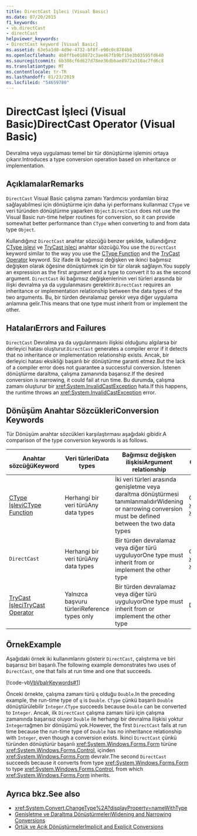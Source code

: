 ```yaml
---
title: DirectCast İşleci (Visual Basic)
ms.date: 07/20/2015
f1_keywords:
- vb.directCast
- directCast
helpviewer_keywords:
- DirectCast keyword [Visual Basic]
ms.assetid: 63e5a1d0-4d9e-4732-bf8f-e90c0c8784b8
ms.openlocfilehash: 4b8ffbe018872c3ae467fb9bf15e3b03595fd640
ms.sourcegitcommit: 6b308cf6d627d78ee36dbbae8972a310ac7fd6c8
ms.translationtype: MT
ms.contentlocale: tr-TR
ms.lasthandoff: 01/23/2019
ms.locfileid: "54659780"
---
```

# <a name="directcast-operator-visual-basic"></a><span data-ttu-id="e65f0-102">DirectCast İşleci (Visual Basic)</span><span class="sxs-lookup"><span data-stu-id="e65f0-102">DirectCast Operator (Visual Basic)</span></span>
<span data-ttu-id="e65f0-103">Devralma veya uygulaması temel bir tür dönüştürme işlemini ortaya çıkarır.</span><span class="sxs-lookup"><span data-stu-id="e65f0-103">Introduces a type conversion operation based on inheritance or implementation.</span></span>  
  
## <a name="remarks"></a><span data-ttu-id="e65f0-104">Açıklamalar</span><span class="sxs-lookup"><span data-stu-id="e65f0-104">Remarks</span></span>  
 <span data-ttu-id="e65f0-105">`DirectCast` Visual Basic çalışma zamanı Yardımcısı yordamları biraz sağlayabilmesi için dönüştürme için daha iyi performans kullanmaz `CType` ve veri türünden dönüştürme yaparken `Object`.</span><span class="sxs-lookup"><span data-stu-id="e65f0-105">`DirectCast` does not use the Visual Basic run-time helper routines for conversion, so it can provide somewhat better performance than `CType` when converting to and from data type `Object`.</span></span>  
  
 <span data-ttu-id="e65f0-106">Kullandığınız `DirectCast` anahtar sözcüğü benzer şekilde, kullandığınız [CType işlevi](../../../visual-basic/language-reference/functions/ctype-function.md) ve [TryCast işleci](../../../visual-basic/language-reference/operators/trycast-operator.md) anahtar sözcüğü.</span><span class="sxs-lookup"><span data-stu-id="e65f0-106">You use the `DirectCast` keyword similar to the way you use the [CType Function](../../../visual-basic/language-reference/functions/ctype-function.md) and the [TryCast Operator](../../../visual-basic/language-reference/operators/trycast-operator.md) keyword.</span></span> <span data-ttu-id="e65f0-107">Siz ifade ilk bağımsız değişken ve ikinci bağımsız değişken olarak öğesine dönüştürmek için bir tür olarak sağlayın.</span><span class="sxs-lookup"><span data-stu-id="e65f0-107">You supply an expression as the first argument and a type to convert it to as the second argument.</span></span> <span data-ttu-id="e65f0-108">`DirectCast` iki bağımsız değişkenlerinin veri türleri arasında bir ilişki devralma ya da uygulanmasını gerektirir.</span><span class="sxs-lookup"><span data-stu-id="e65f0-108">`DirectCast` requires an inheritance or implementation relationship between the data types of the two arguments.</span></span> <span data-ttu-id="e65f0-109">Bu, bir türden devralamaz gerekir veya diğer uygulama anlamına gelir.</span><span class="sxs-lookup"><span data-stu-id="e65f0-109">This means that one type must inherit from or implement the other.</span></span>  
  
## <a name="errors-and-failures"></a><span data-ttu-id="e65f0-110">Hataları</span><span class="sxs-lookup"><span data-stu-id="e65f0-110">Errors and Failures</span></span>  
 <span data-ttu-id="e65f0-111">`DirectCast` Devralma ya da uygulanmasını ilişkisi olduğunu algılarsa bir derleyici hatası oluşturur.</span><span class="sxs-lookup"><span data-stu-id="e65f0-111">`DirectCast` generates a compiler error if it detects that no inheritance or implementation relationship exists.</span></span> <span data-ttu-id="e65f0-112">Ancak, bir derleyici hatası eksikliği başarılı bir dönüştürme garanti etmez.</span><span class="sxs-lookup"><span data-stu-id="e65f0-112">But the lack of a compiler error does not guarantee a successful conversion.</span></span> <span data-ttu-id="e65f0-113">İstenen dönüştürme daraltma, çalışma zamanında başarısız.</span><span class="sxs-lookup"><span data-stu-id="e65f0-113">If the desired conversion is narrowing, it could fail at run time.</span></span> <span data-ttu-id="e65f0-114">Bu durumda, çalışma zamanı oluşturur bir <xref:System.InvalidCastException> hata.</span><span class="sxs-lookup"><span data-stu-id="e65f0-114">If this happens, the runtime throws an <xref:System.InvalidCastException> error.</span></span>  
  
## <a name="conversion-keywords"></a><span data-ttu-id="e65f0-115">Dönüşüm Anahtar Sözcükleri</span><span class="sxs-lookup"><span data-stu-id="e65f0-115">Conversion Keywords</span></span>  
 <span data-ttu-id="e65f0-116">Tür Dönüşüm anahtar sözcükleri karşılaştırması aşağıdaki gibidir.</span><span class="sxs-lookup"><span data-stu-id="e65f0-116">A comparison of the type conversion keywords is as follows.</span></span>  
  
|<span data-ttu-id="e65f0-117">Anahtar sözcüğü</span><span class="sxs-lookup"><span data-stu-id="e65f0-117">Keyword</span></span>|<span data-ttu-id="e65f0-118">Veri türleri</span><span class="sxs-lookup"><span data-stu-id="e65f0-118">Data types</span></span>|<span data-ttu-id="e65f0-119">Bağımsız değişken ilişkisi</span><span class="sxs-lookup"><span data-stu-id="e65f0-119">Argument relationship</span></span>|<span data-ttu-id="e65f0-120">Çalışma zamanı hatası</span><span class="sxs-lookup"><span data-stu-id="e65f0-120">Run-time failure</span></span>|  
|---|---|---|---|  
|[<span data-ttu-id="e65f0-121">CType İşlevi</span><span class="sxs-lookup"><span data-stu-id="e65f0-121">CType Function</span></span>](../../../visual-basic/language-reference/functions/ctype-function.md)|<span data-ttu-id="e65f0-122">Herhangi bir veri türü</span><span class="sxs-lookup"><span data-stu-id="e65f0-122">Any data types</span></span>|<span data-ttu-id="e65f0-123">İki veri türleri arasında genişletme veya daraltma dönüştürmesi tanımlanmalıdır</span><span class="sxs-lookup"><span data-stu-id="e65f0-123">Widening or narrowing conversion must be defined between the two data types</span></span>|<span data-ttu-id="e65f0-124">Oluşturur <xref:System.InvalidCastException></span><span class="sxs-lookup"><span data-stu-id="e65f0-124">Throws <xref:System.InvalidCastException></span></span>|  
|`DirectCast`|<span data-ttu-id="e65f0-125">Herhangi bir veri türü</span><span class="sxs-lookup"><span data-stu-id="e65f0-125">Any data types</span></span>|<span data-ttu-id="e65f0-126">Bir türden devralamaz veya diğer türü uyguluyor</span><span class="sxs-lookup"><span data-stu-id="e65f0-126">One type must inherit from or implement the other type</span></span>|<span data-ttu-id="e65f0-127">Oluşturur <xref:System.InvalidCastException></span><span class="sxs-lookup"><span data-stu-id="e65f0-127">Throws <xref:System.InvalidCastException></span></span>|  
|[<span data-ttu-id="e65f0-128">TryCast İşleci</span><span class="sxs-lookup"><span data-stu-id="e65f0-128">TryCast Operator</span></span>](../../../visual-basic/language-reference/operators/trycast-operator.md)|<span data-ttu-id="e65f0-129">Yalnızca başvuru türleri</span><span class="sxs-lookup"><span data-stu-id="e65f0-129">Reference types only</span></span>|<span data-ttu-id="e65f0-130">Bir türden devralamaz veya diğer türü uyguluyor</span><span class="sxs-lookup"><span data-stu-id="e65f0-130">One type must inherit from or implement the other type</span></span>|<span data-ttu-id="e65f0-131">Döndürür [hiçbir şey](../../../visual-basic/language-reference/nothing.md)</span><span class="sxs-lookup"><span data-stu-id="e65f0-131">Returns [Nothing](../../../visual-basic/language-reference/nothing.md)</span></span>|  
  
## <a name="example"></a><span data-ttu-id="e65f0-132">Örnek</span><span class="sxs-lookup"><span data-stu-id="e65f0-132">Example</span></span>  
 <span data-ttu-id="e65f0-133">Aşağıdaki örnek iki kullanımlarını gösterir `DirectCast`, çalıştırma ve biri başarısız biri başarılı.</span><span class="sxs-lookup"><span data-stu-id="e65f0-133">The following example demonstrates two uses of `DirectCast`, one that fails at run time and one that succeeds.</span></span>  
  
 [!code-vb[VbVbalrKeywords#1](../../../visual-basic/language-reference/codesnippet/VisualBasic/directcast-operator_1.vb)]  
  
 <span data-ttu-id="e65f0-134">Önceki örnekte, çalışma zamanı türü `q` olduğu `Double`.</span><span class="sxs-lookup"><span data-stu-id="e65f0-134">In the preceding example, the run-time type of `q` is `Double`.</span></span> <span data-ttu-id="e65f0-135">`CType` çünkü başarılı `Double` dönüştürülebilir `Integer`.</span><span class="sxs-lookup"><span data-stu-id="e65f0-135">`CType` succeeds because `Double` can be converted to `Integer`.</span></span> <span data-ttu-id="e65f0-136">Ancak, ilk `DirectCast` çalışma zamanı türü için çalışma zamanında başarısız oluyor `Double` ile herhangi bir devralma ilişkisi yoktur `Integer`rağmen bir dönüşümü yok.</span><span class="sxs-lookup"><span data-stu-id="e65f0-136">However, the first `DirectCast` fails at run time because the run-time type of `Double` has no inheritance relationship with `Integer`, even though a conversion exists.</span></span> <span data-ttu-id="e65f0-137">İkinci `DirectCast` çünkü türünden dönüştürür başarılı <xref:System.Windows.Forms.Form> türüne <xref:System.Windows.Forms.Control>, içinden <xref:System.Windows.Forms.Form> devralır.</span><span class="sxs-lookup"><span data-stu-id="e65f0-137">The second `DirectCast` succeeds because it converts from type <xref:System.Windows.Forms.Form> to type <xref:System.Windows.Forms.Control>, from which <xref:System.Windows.Forms.Form> inherits.</span></span>  
  
## <a name="see-also"></a><span data-ttu-id="e65f0-138">Ayrıca bkz.</span><span class="sxs-lookup"><span data-stu-id="e65f0-138">See also</span></span>
- <xref:System.Convert.ChangeType%2A?displayProperty=nameWithType>
- [<span data-ttu-id="e65f0-139">Genişletme ve Daraltma Dönüştürmeleri</span><span class="sxs-lookup"><span data-stu-id="e65f0-139">Widening and Narrowing Conversions</span></span>](../../../visual-basic/programming-guide/language-features/data-types/widening-and-narrowing-conversions.md)
- [<span data-ttu-id="e65f0-140">Örtük ve Açık Dönüştürmeler</span><span class="sxs-lookup"><span data-stu-id="e65f0-140">Implicit and Explicit Conversions</span></span>](../../../visual-basic/programming-guide/language-features/data-types/implicit-and-explicit-conversions.md)
